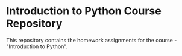# Introduction to Python Course Repository

This repository contains the homework assignments for the course - "Introduction to Python".
